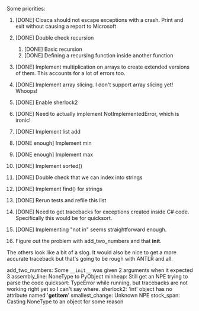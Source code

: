 Some priorities:

1. [DONE] Cloaca should not escape exceptions with a crash. Print and exit without causing a report to Microsoft
2. [DONE] Double check recursion
   1. [DONE] Basic recursion
   2. [DONE] Defining a recursing function inside another function
3. [DONE] Implement multiplication on arrays to create extended versions of them. This accounts for a lot of errors too.
4. [DONE] Implement array slicing. I don't support array slicing yet! Whoops!
5. [DONE] Enable sherlock2 
6. [DONE] Need to actually implement NotImplementedError, which is ironic!
7. [DONE] Implement list add
8. [DONE enough] Implement min
9. [DONE enough] Implement max
10. [DONE] Implement sorted()
12. [DONE] Double check that we can index into strings
12. [DONE] Implement find() for strings
11. [DONE] Rerun tests and refile this list


1. [DONE] Need to get tracebacks for exceptions created inside C# code. Specifically this would be for quicksort.
2. [DONE] Implementing "not in" seems straightforward enough.
3. Figure out the problem with add_two_numbers and that __init__. 

The others look like a bit of a slog.
It would also be nice to get a more accurate traceback but that's going to be rough with ANTLR and all.


add_two_numbers: Some `__init__` was given 2 arguments when it expected 3
assembly_line: NoneType to PyObject
minheap: Still get an NPE trying to parse the code
quicksort: TypeError while running, but tracebacks are not working right yet so I can't say where.
sherlock2: 'int' object has no attribute named '__getitem__'
smallest_change: Unknown NPE
stock_span: Casting NoneType to an object for some reason